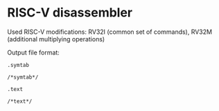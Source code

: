 # RISC-V disassembler

Used RISC-V modifications: RV32I (common set of commands), RV32M (additional multiplying operations)

Output file format:

```
.symtab
 
/*symtab*/ 

.text

/*text*/
```
